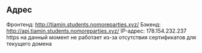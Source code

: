 ## Адрес

Фронтенд: http://tiamin.students.nomoreparties.xyz/
Бэкенд: http://api.tiamin.students.nomoreparties.xyz/
IP-адрес: 178.154.232.237
https на данный момент не работает из-за отсутствия сертификатов для текущего домена
